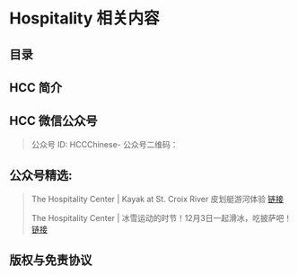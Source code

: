 # Hospitality 相关内容

## 目录

## HCC 简介

## HCC 微信公众号

> 公众号 ID: HCCChinese-
> 公众号二维码：

## 公众号精选:

> The Hospitality Center | Kayak at St. Croix River 皮划艇游河体验 [链接](https://mp.weixin.qq.com/s/r8mDY7Xyi6ZwwUa2B0MgLQ)
> 
> The Hospitality Center | 冰雪运动的时节！12月3日一起滑冰，吃披萨吧！[链接](https://mp.weixin.qq.com/s/ih-b6Jl7oAbMJ72wpXwNCA)

## 版权与免责协议
